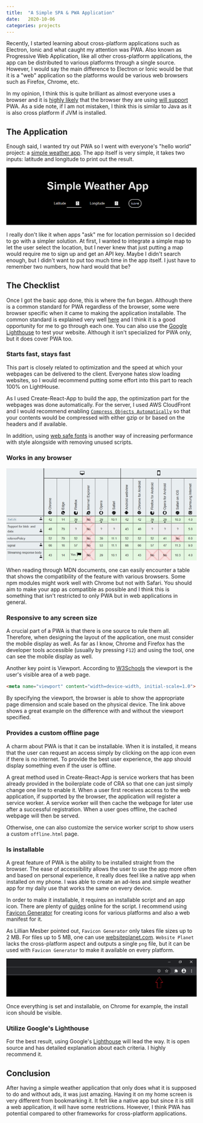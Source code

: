 ```yaml
---
title:  "A Simple SPA & PWA Application"
date:   2020-10-06
categories: projects
---
```


Recently, I started learning about cross-platform applications such as Electron, Ionic and what caught my attention was PWA.
Also known as Progressive Web Application, like all other cross-platform applications, the app can be distributed to various platforms through a single source.
However, I would say the main difference to Electron or Ionic would be that it is a "web" application so the platforms would be various web browsers such as Firefox, Chrome, etc.

In my opinion, I think this is quite brilliant as almost everyone uses a browser and it is [highly likely](https://en.wikipedia.org/wiki/Usage_share_of_web_browsers#/media/File:StatCounter-browser-ww-monthly-202009-202009-bar.png) that the browser they are using [will support](https://caniuse.com/?search=PWA) PWA.
As a side note, if I am not mistaken, I think this is similar to Java as it is also cross platform if JVM is installed.

## The Application

Enough said, I wanted try out PWA so I went with everyone's "hello world" project: a [simple weather app](https://weather.thinkty.net).
The app itself is very simple, it takes two inputs: latitude and longitude to print out the result.

![simple weather app](/assets/images/2020-10-06-weather-pwa-1.png)

I really don't like it when apps "ask" me for location permission so I decided to go with a simpler solution.
At first, I wanted to integrate a simple map to let the user select the location, but I never knew that just putting a map would require me to sign up and get an API key.
Maybe I didn't search enough, but I didn't want to put too much time in the app itself.
I just have to remember two numbers, how hard would that be?

## The Checklist

Once I got the basic app done, this is where the fun began.
Although there is a common standard for PWA regardless of the browser, some were browser specific when it came to making the application installable.
The common standard is explained very well [here](https://web.dev/pwa-checklist/) and I think it is a good opportunity for me to go through each one.
You can also use the [Google Lighthouse](https://developers.google.com/web/tools/lighthouse) to test your website.
Although it isn't specialized for PWA only, but it does cover PWA too.

### Starts fast, stays fast

This part is closely related to optimization and the speed at which your webpages can be delivered to the client.
Everyone hates slow loading websites, so I would recommend putting some effort into this part to reach 100% on LightHouse.

As I used Create-React-App to build the app, the optimization part for the webpages was done automatically.
For the server, I used AWS CloudFront and I would recommend enabling [`Compress Objects Automatically`](https://docs.aws.amazon.com/AmazonCloudFront/latest/DeveloperGuide/ServingCompressedFiles.html) so that your contents would be compressed with either gzip or br based on the headers and if available.

In addition, using [web safe fonts](https://www.w3schools.com/cssref/css_websafe_fonts.asp) is another way of increasing performance with style alongside with removing unused scripts.

### Works in any browser

![mdn compatibility](/assets/images/2020-10-06-weather-pwa-2.png)

When reading through MDN documents, one can easily encounter a table that shows the compatibility of the feature with various browsers.
Some npm modules might work well with Chrome but not with Safari.
You should aim to make your app as compatible as possible and I think this is something that isn't restricted to only PWA but in web applications in general.

### Responsive to any screen size

A crucial part of a PWA is that there is one source to rule them all.
Therefore, when designing the layout of the application, one must consider the mobile display as well.
As far as I know, Chrome and Firefox has the developer tools accessible (usually by pressing `F12`) and using the tool, one can see the mobile display as well.

Another key point is Viewport.
According to [W3Schools](https://www.w3schools.com/css/css_rwd_viewport.asp) the viewport is the user's visible area of a web page.

```html
<meta name="viewport" content="width=device-width, initial-scale=1.0">
```

By specifying the viewport, the browser is able to show the appropriate page dimension and scale based on the physical device.
The link above shows a great example on the difference with and without the viewport specified.

### Provides a custom offline page

A charm about PWA is that it can be installable.
When it is installed, it means that the user can request an access simply by clicking on the app icon even if there is no internet.
To provide the best user experience, the app should display something even if the user is offline.

A great method used in Create-React-App is service workers that has been already provided in the boilerplate code of CRA so that one can just simply change one line to enable it.
When a user first receives access to the web application, if supported by the browser, the application will register a service worker.
A service worker will then cache the webpage for later use after a successful registration.
When a user goes offline, the cached webpage will then be served.

Otherwise, one can also customize the service worker script to show users a custom `offline.html` page.

### Is installable

A great feature of PWA is the ability to be installed straight from the browser.
The ease of accessibility allows the user to use the app more often and based on personal experience, it really does feel like a native app when installed on my phone.
I was able to create an ad-less and simple weather app for my daily use that works the same on every device.

In order to make it installable, it requires an installable script and an app icon.
There are plenty of [guides](https://web.dev/customize-install/) online for the script.
I recommend using [Favicon Generator](https://realfavicongenerator.net/) for creating icons for various platforms and also a web manifest for it.

As Lillian Mesber pointed out, `Favicon Generator` only takes file sizes up to 2 MB.
For files up to 5 MB, one can use [websiteplanet.com](https://www.websiteplanet.com/webtools/favicon-generator/).
`Website Planet` lacks the cross-platform aspect and outputs a single `png` file, but it can be used with `Favicon Generator` to make it available on every platform.

![installable icon on Chrome](/assets/images/2020-10-06-weather-pwa-3.png)

Once everything is set and installable, on Chrome for example, the install icon should be visible.

### Utilize Google's Lighthouse

For the best result, using Google's [Lighthouse](https://developers.google.com/web/tools/lighthouse) will lead the way.
It is open source and has detailed explanation about each criteria.
I highly recommend it.

## Conclusion

After having a simple weather application that only does what it is supposed to do and without ads, it was just amazing.
Having it on my home screen is very different from bookmarking it.
It felt like a native app but since it is still a web application, it will have some restrictions.
However, I think PWA has potential compared to other frameworks for cross-platform applications.
